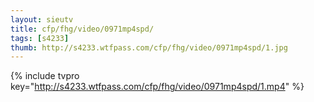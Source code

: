 ```yaml
--- 
layout: sieutv
title: cfp/fhg/video/0971mp4spd/
tags: [s4233]
thumb: http://s4233.wtfpass.com/cfp/fhg/video/0971mp4spd/1.jpg
---
```

{% include tvpro key="http://s4233.wtfpass.com/cfp/fhg/video/0971mp4spd/1.mp4" %} 
